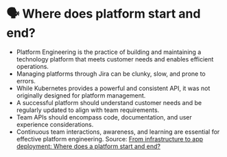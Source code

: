 # 🗣️ Where does platform start and end? 

* Platform Engineering is the practice of building and maintaining a technology platform that meets customer needs and enables efficient operations.
* Managing platforms through Jira can be clunky, slow, and prone to errors.
* While Kubernetes provides a powerful and consistent API, it was not originally designed for platform management.
* A successful platform should understand customer needs and be regularly updated to align with team requirements.
* Team APIs should encompass code, documentation, and user experience considerations.
* Continuous team interactions, awareness, and learning are essential for effective platform engineering.
Source: [From infrastructure to app deployment: Where does a platform start and end?](https://platformcon.com/talks/from-infrastructure-to-app-deployment-where-does-a-platform-start-and-end)
